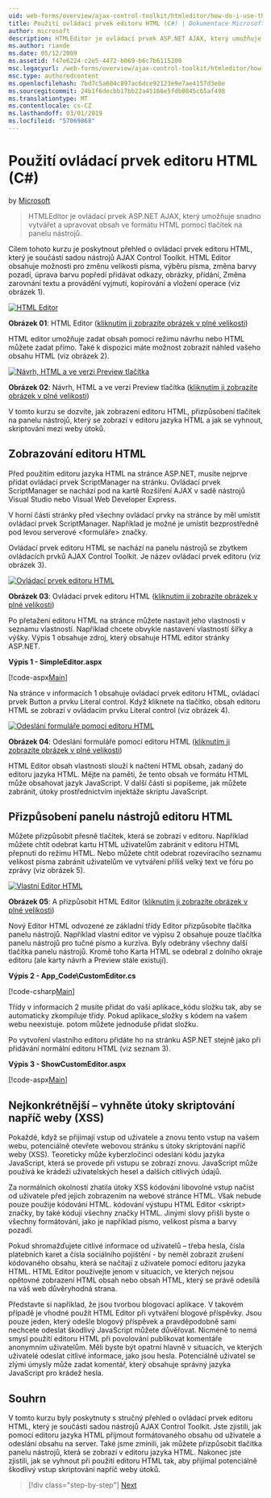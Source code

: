 ```yaml
---
uid: web-forms/overview/ajax-control-toolkit/htmleditor/how-do-i-use-the-html-editor-control-cs
title: Použití ovládací prvek editoru HTML (C#) | Dokumentace Microsoftu
author: microsoft
description: HTMLEditor je ovládací prvek ASP.NET AJAX, který umožňuje snadno vytvářet a upravovat obsah ve formátu HTML pomocí tlačítek na panelu nástrojů.
ms.author: riande
ms.date: 05/12/2009
ms.assetid: f47e6224-c2e5-4472-b069-b6c7b6115200
msc.legacyurl: /web-forms/overview/ajax-control-toolkit/htmleditor/how-do-i-use-the-html-editor-control-cs
msc.type: authoredcontent
ms.openlocfilehash: 7bd7c5a604c897ac6dce92123e9e7ae4157d3e0e
ms.sourcegitcommit: 24b1f6decbb17bb22a45166e5fdb0845c65af498
ms.translationtype: MT
ms.contentlocale: cs-CZ
ms.lasthandoff: 03/01/2019
ms.locfileid: "57069868"
---
```

<a name="how-do-i-use-the-html-editor-control-c"></a>Použití ovládací prvek editoru HTML (C#)
====================
by [Microsoft](https://github.com/microsoft)

> HTMLEditor je ovládací prvek ASP.NET AJAX, který umožňuje snadno vytvářet a upravovat obsah ve formátu HTML pomocí tlačítek na panelu nástrojů.


Cílem tohoto kurzu je poskytnout přehled o ovládací prvek editoru HTML, který je součástí sadou nástrojů AJAX Control Toolkit. HTML Editor obsahuje možnosti pro změnu velikosti písma, výběru písma, změna barvy pozadí, úprava barvu popředí přidávat odkazy, obrázky, přidání, Změna zarovnání textu a provádění vyjmutí, kopírování a vložení operace (viz obrázek 1).


[![HTML Editor](how-do-i-use-the-html-editor-control-cs/_static/image1.jpg)](how-do-i-use-the-html-editor-control-cs/_static/image1.png)

**Obrázek 01**: HTML Editor ([kliknutím ji zobrazíte obrázek v plné velikosti](how-do-i-use-the-html-editor-control-cs/_static/image2.png))


HTML editor umožňuje zadat obsah pomocí režimu návrhu nebo HTML můžete zadat přímo. Také k dispozici máte možnost zobrazit náhled vašeho obsahu HTML (viz obrázek 2).


[![Návrh, HTML a ve verzi Preview tlačítka](how-do-i-use-the-html-editor-control-cs/_static/image2.jpg)](how-do-i-use-the-html-editor-control-cs/_static/image3.png)

**Obrázek 02**: Návrh, HTML a ve verzi Preview tlačítka ([kliknutím ji zobrazíte obrázek v plné velikosti](how-do-i-use-the-html-editor-control-cs/_static/image4.png))


V tomto kurzu se dozvíte, jak zobrazení editoru HTML, přizpůsobení tlačítek na panelu nástrojů, který se zobrazí v editoru jazyka HTML a jak se vyhnout, skriptování mezi weby útoků.

## <a name="displaying-the-html-editor"></a>Zobrazování editoru HTML

Před použitím editoru jazyka HTML na stránce ASP.NET, musíte nejprve přidat ovládací prvek ScriptManager na stránku. Ovládací prvek ScriptManager se nachází pod na kartě Rozšíření AJAX v sadě nástrojů Visual Studio nebo Visual Web Developer Express.

V horní části stránky před všechny ovládací prvky na stránce by měl umístit ovládací prvek ScriptManager. Například je možné je umístit bezprostředně pod levou serverové &lt;formuláře&gt; značky.

Ovládací prvek editoru HTML se nachází na panelu nástrojů se zbytkem ovládacích prvků AJAX Control Toolkit. Je název ovládací prvek editoru (viz obrázek 3).


[![Ovládací prvek editoru HTML](how-do-i-use-the-html-editor-control-cs/_static/image3.jpg)](how-do-i-use-the-html-editor-control-cs/_static/image5.png)

**Obrázek 03**: Ovládací prvek editoru HTML ([kliknutím ji zobrazíte obrázek v plné velikosti](how-do-i-use-the-html-editor-control-cs/_static/image6.png))


Po přetažení editoru HTML na stránce můžete nastavit jeho vlastnosti v seznamu vlastností. Například chcete obvykle nastavení vlastností šířky a výšky. Výpis 1 obsahuje zdroj, který obsahuje HTML editor stránky ASP.NET.

**Výpis 1 - SimpleEditor.aspx**

[!code-aspx[Main](how-do-i-use-the-html-editor-control-cs/samples/sample1.aspx)]

Na stránce v informacích 1 obsahuje ovládací prvek editoru HTML, ovládací prvek Button a prvku Literal control. Když kliknete na tlačítko, obsah editoru HTML se zobrazí v ovládacím prvku Literal control (viz obrázek 4).


[![Odeslání formuláře pomocí editoru HTML](how-do-i-use-the-html-editor-control-cs/_static/image4.jpg)](how-do-i-use-the-html-editor-control-cs/_static/image7.png)

**Obrázek 04**: Odeslání formuláře pomocí editoru HTML ([kliknutím ji zobrazíte obrázek v plné velikosti](how-do-i-use-the-html-editor-control-cs/_static/image8.png))


HTML Editor obsah vlastnosti slouží k načtení HTML obsah, zadaný do editoru jazyka HTML. Mějte na paměti, že tento obsah ve formátu HTML může obsahovat jazyk JavaScript. V další části si popíšeme, jak můžete zabránit, útoky prostřednictvím injektáže skriptu JavaScript.

## <a name="customizing-the-html-editor-toolbar"></a>Přizpůsobení panelu nástrojů editoru HTML

Můžete přizpůsobit přesně tlačítek, která se zobrazí v editoru. Například můžete chtít odebrat kartu HTML uživatelům zabránit v editoru HTML přepnutí do režimu HTML. Nebo můžete chtít odebrat rozevíracího seznamu velikost písma zabránit uživatelům ve vytváření příliš velký text ve fóru po zprávy (viz obrázek 5).


[![Vlastní Editor HTML](how-do-i-use-the-html-editor-control-cs/_static/image5.jpg)](how-do-i-use-the-html-editor-control-cs/_static/image9.png)

**Obrázek 05**: A přizpůsobit HTML Editor ([kliknutím ji zobrazíte obrázek v plné velikosti](how-do-i-use-the-html-editor-control-cs/_static/image10.png))


Nový Editor HTML odvozené ze základní třídy Editor přizpůsobíte tlačítka panelu nástrojů. Například vlastní editor ve výpisu 2 obsahuje pouze tlačítka panelu nástrojů pro tučné písmo a kurzíva. Byly odebrány všechny další tlačítka panelu nástrojů. Kromě toho Karta HTML se odebral z dolního okraje editoru (ale karty návrh a Preview stále existují).

**Výpis 2 - App\_Code\CustomEditor.cs**

[!code-csharp[Main](how-do-i-use-the-html-editor-control-cs/samples/sample2.cs)]

Třídy v informacích 2 musíte přidat do vaší aplikace\_kódu složku tak, aby se automaticky zkompiluje třídy. Pokud aplikace\_složky s kódem na vašem webu neexistuje. potom můžete jednoduše přidat složku.

Po vytvoření vlastního editoru přidáte ho na stránku ASP.NET stejně jako při přidávání normální editoru HTML (viz seznam 3).

**Výpis 3 - ShowCustomEditor.aspx**

[!code-aspx[Main](how-do-i-use-the-html-editor-control-cs/samples/sample3.aspx)]

## <a name="avoiding-cross-site-scripting-xss-attacks"></a>Nejkonkrétnější – vyhněte útoky skriptování napříč weby (XSS)

Pokaždé, když se přijímají vstup od uživatele a znovu tento vstup na vašem webu, potenciálně otevřete webovou stránku s útoky skriptování napříč weby (XSS). Teoreticky může kyberzločinci odeslání kódu jazyka JavaScript, která se provede při vstupu se zobrazí znovu. JavaScript může používá ke krádeži uživatelských hesel a dalších citlivých údajů.

Za normálních okolností zhatila útoky XSS kódování libovolné vstup načíst od uživatele před jejich zobrazením na webové stránce HTML. Však nebude pouze použije kódování HTML. kódování výstupu HTML Editor &lt;skript&gt; značky, by také kódují všechny značky HTML. Jinými slovy přišli byste o všechny formátování, jako je například písmo, velikost písma a barvy pozadí.

Pokud shromažďujete citlivé informace od uživatelů – třeba hesla, čísla platebních karet a čísla sociálního pojištění - by neměl zobrazit zrušení kódovaného obsahu, která se načítají z uživatele pomocí editoru jazyka HTML. HTML Editor používejte jenom v situacích, ve kterých nejsou opětovné zobrazení HTML obsah nebo obsah HTML, který se právě odesílá na váš web důvěryhodná strana.

Představte si například, že jsou tvorbou blogovací aplikace. V takovém případě je vhodné použít HTML Editor při vytváření blogové příspěvky. Jsou pouze jeden, který odešle blogový příspěvek a pravděpodobně sami nechcete odeslat škodlivý JavaScript můžete důvěřovat. Nicméně to nemá smysl použití editoru HTML při povolování publikovat komentáře anonymním uživatelům. Měli byste být opatrní hlavně v situacích, ve kterých uživatelé odeslat citlivé informace, jako jsou hesla. Potenciálně uživatel se zlými úmysly může zadat komentář, který obsahuje správný jazyka JavaScript pro krádež hesla.

## <a name="summary"></a>Souhrn

V tomto kurzu byly poskytnuty s stručný přehled o ovládací prvek editoru HTML, který je součástí sadou nástrojů AJAX Control Toolkit. Jste zjistili, jak pomocí editoru jazyka HTML přijmout formátovaného obsahu od uživatele a odeslání obsahu na server. Také jsme zmínili, jak můžete přizpůsobit tlačítka panelu nástrojů, která se zobrazí v editoru jazyka HTML. Nakonec jste zjistili, jak se vyhnout při použití editoru HTML tak, aby přijímal potenciálně škodlivý vstup skriptování napříč weby útoků.

> [!div class="step-by-step"]
> [Next](how-do-i-use-the-html-editor-control-vb.md)
